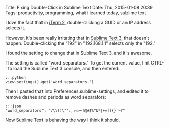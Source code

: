 Title: Fixing Double-Click in Sublime Text
Date: Thu, 2015-01-08 20:39
Tags: productivity, programming, what i learned today, sublime text

I love the fact that in [iTerm 2](https://iterm2.com/), double-clicking a GUID or an IP address selects it.

However, it's been really irritating that in [Sublime Text 3](http://www.sublimetext.com/), that doesn't happen. Double-clicking the "192" in "192.168.1.1" selects only the "192."

I found the setting to change that in Sublime Text 3, and it's awesome.

The setting is called "word_separators." To get the current value, I hit CTRL-` to load the Sublime Text 3 console, and then entered:

    :::python
    view.settings().get('word_separators.')

Then I pasted that into Preferences.sublime-settings, and edited it to remove dashes and periods as word separators:

    :::json
    "word_separators": "/\\()\"':,;<>~!@#$%^&*|+=[]{}`~?"

Now Sublime Text is behaving the way I think it should.
